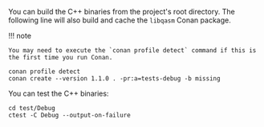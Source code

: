 You can build the C++ binaries from the project's root directory.
The following line will also build and cache the `libqasm` Conan package.

!!! note

    You may need to execute the `conan profile detect` command if this is the first time you run Conan.

```shell
conan profile detect
conan create --version 1.1.0 . -pr:a=tests-debug -b missing
```

You can test the C++ binaries:

```shell
cd test/Debug
ctest -C Debug --output-on-failure
```
